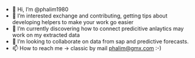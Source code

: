 - 👋 Hi, I’m @phalim1980
- 👀 I’m interested exchange and contributing, getting tips about developing helpers to make your work go easier
- 🌱 I’m currently discovering how to connect predicitive anlaytics may work on my extracted data
- 💞️ I’m looking to collaborate on data from sap and predictive forecasts.
- 📫 How to reach me -> classic by mail phalim@gmx.com :-)

<!---
phalim1980/phalim1980 is a ✨ special ✨ repository because its `README.md` (this file) appears on your GitHub profile.
You can click the Preview link to take a look at your changes.
--->
